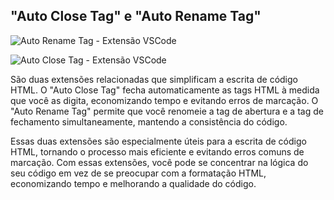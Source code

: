 ## "Auto Close Tag" e "Auto Rename Tag"

![Auto Rename Tag - Extensão VSCode](https://res.cloudinary.com/dmzbuztfw/image/upload/v1699215241/GitHub_Images/Auto_Rename_Tag_zw5eb2.png)

![Auto Close Tag - Extensão VSCode](https://res.cloudinary.com/dmzbuztfw/image/upload/v1699215241/GitHub_Images/Auto_Close_Tag_qjum8d.png)

São duas extensões relacionadas que simplificam a escrita de código HTML. O "Auto Close Tag" fecha automaticamente as tags HTML à medida que você as digita, economizando tempo e evitando erros de marcação. O "Auto Rename Tag" permite que você renomeie a tag de abertura e a tag de fechamento simultaneamente, mantendo a consistência do código.

Essas duas extensões são especialmente úteis para a escrita de código HTML, tornando o processo mais eficiente e evitando erros comuns de marcação. Com essas extensões, você pode se concentrar na lógica do seu código em vez de se preocupar com a formatação HTML, economizando tempo e melhorando a qualidade do código.